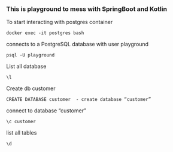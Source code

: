 
### This is playground to mess with SpringBoot and Kotlin 

To start interacting with postgres container
```
docker exec -it postgres bash 
```
connects to a PostgreSQL database with user playground
```
psql -U playground
```
List all database
```
\l 
```
Create db customer
```
CREATE DATABASE customer  - create database “customer”
```
connect to database “customer”
```
\c customer
``` 
list all tables
```
\d 
```